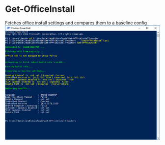 # Get-OfficeInstall
Fetches office install settings and compares them to a baseline config
![alt tag](https://raw.githubusercontent.com/jacobboykin/Get-OfficeInstall/master/screenshot.png)
